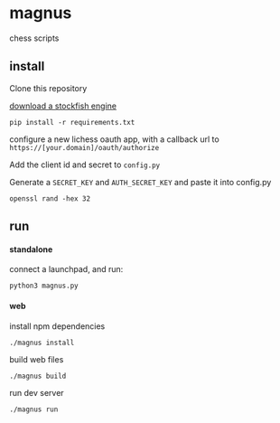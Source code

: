 # magnus

chess scripts

## install
Clone this repository

[download a stockfish engine](https://stockfishchess.org/download/)

`pip install -r requirements.txt`

configure a new lichess oauth app, with a callback url to `https://[your.domain]/oauth/authorize`

Add the client id and secret to `config.py`

Generate a `SECRET_KEY` and `AUTH_SECRET_KEY` and  paste it into config.py

`openssl rand -hex 32`


## run

#### standalone
connect a launchpad, and run:

`python3 magnus.py`

#### web
install npm dependencies

`./magnus install`

build web files

`./magnus build`

run dev server

`./magnus run`